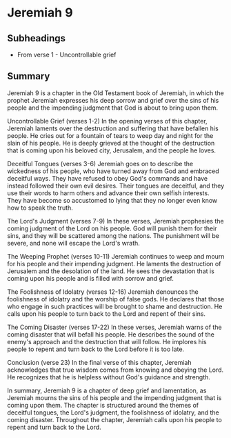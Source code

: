 # Jeremiah 9

## Subheadings

* From verse 1 - Uncontrollable grief

## Summary

Jeremiah 9 is a chapter in the Old Testament book of Jeremiah, in which the prophet Jeremiah expresses his deep sorrow and grief over the sins of his people and the impending judgment that God is about to bring upon them.

Uncontrollable Grief (verses 1-2)
In the opening verses of this chapter, Jeremiah laments over the destruction and suffering that have befallen his people. He cries out for a fountain of tears to weep day and night for the slain of his people. He is deeply grieved at the thought of the destruction that is coming upon his beloved city, Jerusalem, and the people he loves.

Deceitful Tongues (verses 3-6)
Jeremiah goes on to describe the wickedness of his people, who have turned away from God and embraced deceitful ways. They have refused to obey God's commands and have instead followed their own evil desires. Their tongues are deceitful, and they use their words to harm others and advance their own selfish interests. They have become so accustomed to lying that they no longer even know how to speak the truth.

The Lord's Judgment (verses 7-9)
In these verses, Jeremiah prophesies the coming judgment of the Lord on his people. God will punish them for their sins, and they will be scattered among the nations. The punishment will be severe, and none will escape the Lord's wrath.

The Weeping Prophet (verses 10-11)
Jeremiah continues to weep and mourn for his people and their impending judgment. He laments the destruction of Jerusalem and the desolation of the land. He sees the devastation that is coming upon his people and is filled with sorrow and grief.

The Foolishness of Idolatry (verses 12-16)
Jeremiah denounces the foolishness of idolatry and the worship of false gods. He declares that those who engage in such practices will be brought to shame and destruction. He calls upon his people to turn back to the Lord and repent of their sins.

The Coming Disaster (verses 17-22)
In these verses, Jeremiah warns of the coming disaster that will befall his people. He describes the sound of the enemy's approach and the destruction that will follow. He implores his people to repent and turn back to the Lord before it is too late.

Conclusion (verse 23)
In the final verse of this chapter, Jeremiah acknowledges that true wisdom comes from knowing and obeying the Lord. He recognizes that he is helpless without God's guidance and strength.

In summary, Jeremiah 9 is a chapter of deep grief and lamentation, as Jeremiah mourns the sins of his people and the impending judgment that is coming upon them. The chapter is structured around the themes of deceitful tongues, the Lord's judgment, the foolishness of idolatry, and the coming disaster. Throughout the chapter, Jeremiah calls upon his people to repent and turn back to the Lord.